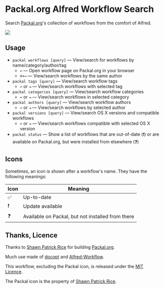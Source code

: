 # Packal.org Alfred Workflow Search #

Search [Packal.org](http://www.packal.org/)'s collection of workflows from the comfort of Alfred.

![](https://raw.githubusercontent.com/deanishe/alfred-packal-search/b984fd2814a4e60be8c12c70f7ea38238000bcc3/demo.gif "")

## Usage ##

- `packal workflows [query]` — View/search for workflows by name/category/author/tag
	+ `↩` — Open workflow page on Packal.org in your browser
	+ `⌘+↩` — View/search workflows by the same author
- `packal tags [query]` — View/search workflow tags
	+ `↩` or `⇥` — View/search workflows with selected tag
- `packal categories [query]` — View/search workflow categories
	+ `↩` or `⇥` — View/search workflows in selected category
- `packal authors [query]` — View/search workflow authors
	+ `↩` or `⇥` — View/search workflows by selected author
- `packal versions [query]` — View/search OS X versions and compatible workflows
	+ `↩` or `⇥` — View/search workflows compatible with selected OS X version
- `packal status` — Show a list of workflows that are out-of-date (❗) or are available on Packal.org, but were installed from elsewhere (❓)

## Icons ##

Sometimes, an icon is shown after a workflow's name. They have the following meanings:

| Icon |                      Meaning                      |
|------|---------------------------------------------------|
| ✅    | Up-to-date                                        |
| ❗    | Update available                                  |
| ❓    | Available on Packal, but not installed from there |

## Thanks, Licence ##

Thanks to [Shawn Patrick Rice](http://www.packal.org/) for building [Packal.org](http://www.packal.org/).

Much use made of [docopt](https://github.com/docopt/docopt) and [Alfred-Workflow](https://github.com/deanishe/alfred-workflow).

This workflow, excluding the Packal icon, is released under the [MIT Licence](http://opensource.org/licenses/MIT).

The Packal icon is the property of [Shawn Patrick Rice](http://www.packal.org/).
